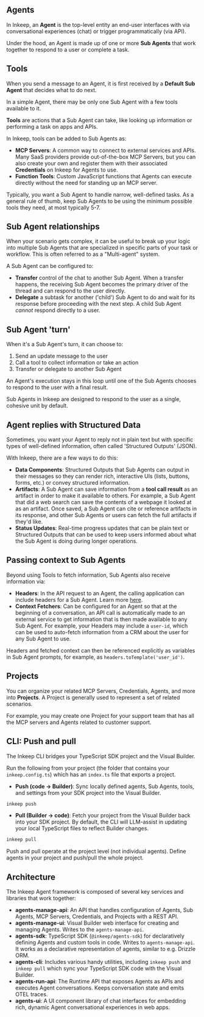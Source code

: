 ## Agents

In Inkeep, an **Agent** is the top-level entity an end-user interfaces with via conversational experiences (chat) or trigger programmatically (via API).

Under the hood, an Agent is made up of one or more **Sub Agents** that work together to respond to a user or complete a task.

## Tools
When you send a message to an Agent, it is first received by a **Default Sub Agent** that decides what to do next. 

In a simple Agent, there may be only one Sub Agent with a few tools available to it.

**Tools** are actions that a Sub Agent can take, like looking up information or performing a task on apps and APIs.

In Inkeep, tools can be added to Sub Agents as:
- **MCP Servers**: A common way to connect to external services and APIs. Many SaaS providers provide out-of-the-box MCP Servers, but you can also create your own and register them with their associated **Credentials** on Inkeep for Agents to use.
- **Function Tools**: Custom JavaScript functions that Agents can execute directly without the need for standing up an MCP server. 

Typically, you want a Sub Agent to handle narrow, well-defined tasks. As a general rule of thumb, keep Sub Agents to be using the minimum possible tools they need, at most typically 5-7.

## Sub Agent relationships

When your scenario gets complex, it can be useful to break up your logic into multiple Sub Agents that are specialized in specific parts of your task or workflow. This is often referred to as a "Multi-agent" system. 

A Sub Agent can be configured to:
- **Transfer** control of the chat to another Sub Agent. When a transfer happens, the receiving Sub Agent becomes the primary driver of the thread and can respond to the user directly.
- **Delegate** a subtask for another ('child') Sub Agent to do and wait for its response before proceeding with the next step. A child Sub Agent *cannot* respond directly to a user.

## Sub Agent 'turn'

When it's a Sub Agent's turn, it can choose to:
1. Send an update message to the user
2. Call a tool to collect information or take an action
3. Transfer or delegate to another Sub Agent

An Agent's execution stays in this loop until one of the Sub Agents chooses to respond to the user with a final result.

Sub Agents in Inkeep are designed to respond to the user as a single, cohesive unit by default.

## Agent replies with Structured Data

Sometimes, you want your Agent to reply not in plain text but with specific types of well-defined information, often called 'Structured Outputs' (JSON).

With Inkeep, there are a few ways to do this:
- **Data Components**: Structured Outputs that Sub Agents can output in their messages so they can render rich, interactive UIs (lists, buttons, forms, etc.) or convey structured information.
- **Artifacts**: A Sub Agent can save information from a **tool call result** as an artifact in order to make it available to others. For example, a Sub Agent that did a web search can save the contents of a webpage it looked at as an artifact. Once saved, a Sub Agent can cite or reference artifacts in its response, and other Sub Agents or users can fetch the full artifacts if they'd like.
- **Status Updates**: Real-time progress updates that can be plain text or Structured Outputs that can be used to keep users informed about what the Sub Agent is doing during longer operations.

## Passing context to Sub Agents

Beyond using Tools to fetch information, Sub Agents also receive information via:
- **Headers**: In the API request to an Agent, the calling application can include headers for a Sub Agent. Learn more [here](/typescript-sdk/headers).
- **Context Fetchers**: Can be configured for an Agent so that at the beginning of a conversation, an API call is automatically made to an external service to get information that is then made available to any Sub Agent. For example, your Headers may include a `user-id`, which can be used to auto-fetch information from a CRM about the user for any Sub Agent to use.

Headers and fetched context can then be referenced explicitly as variables in Sub Agent prompts, for example, as `headers.toTemplate('user_id')`.

## Projects

You can organize your related MCP Servers, Credentials, Agents, and more into **Projects**. A Project is generally used to represent a set of related scenarios.

For example, you may create one Project for your support team that has all the MCP servers and Agents related to customer support.

## CLI: Push and pull

The Inkeep CLI bridges your TypeScript SDK project and the Visual Builder.

Run the following from your project (the folder that contains your `inkeep.config.ts`) which has an `index.ts` file that exports a project.

- **Push (code → Builder)**: Sync locally defined agents, Sub Agents, tools, and settings from your SDK project into the Visual Builder.

```bash
inkeep push
```

- **Pull (Builder → code)**: Fetch your project from the Visual Builder back into your SDK project. By default, the CLI will LLM-assist in updating your local TypeScript files to reflect Builder changes.

```bash
inkeep pull
```

Push and pull operate at the project level (not individual agents). Define agents in your project and push/pull the whole project.

## Architecture

The Inkeep Agent framework is composed of several key services and libraries that work together:

- **agents-manage-api**: An API that handles configuration of Agents, Sub Agents, MCP Servers, Credentials, and Projects with a REST API.
- **agents-manage-ui**: Visual Builder web interface for creating and managing Agents. Writes to the `agents-manage-api`.
- **agents-sdk**: TypeScript SDK (`@inkeep/agents-sdk`) for declaratively defining Agents and custom tools in code. Writes to `agents-manage-api`. It works as a declarative representation of agents, similar to e.g. Drizzle ORM.
- **agents-cli**: Includes various handy utilities, including `inkeep push` and `inkeep pull` which sync your TypeScript SDK code with the Visual Builder.
- **agents-run-api**: The Runtime API that exposes Agents as APIs and executes Agent conversations. Keeps conversation state and emits OTEL traces.
- **agents-ui**: A UI component library of chat interfaces for embedding rich, dynamic Agent conversational experiences in web apps.